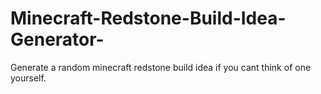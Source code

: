 # Minecraft-Redstone-Build-Idea-Generator-
Generate a random minecraft redstone build idea if you cant think of one yourself.
